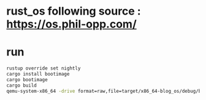 # rust_os following source : https://os.phil-opp.com/
# run 
```bash
rustup override set nightly
cargo install bootimage
cargo bootimage
cargo build
qemu-system-x86_64 -drive format=raw,file=target/x86_64-blog_os/debug/bootimage-rust_os.bin
